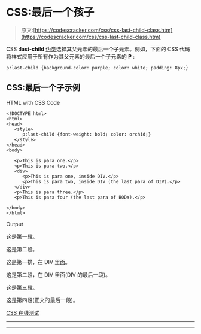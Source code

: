# CSS:最后一个孩子

> 原文:[https://codescracker.com/css/css-last-child-class.htm](https://codescracker.com/css/css-last-child-class.htm)

CSS **:last-child** [伪类](/css/css-pseudo-classes.htm)选择其父元素的最后一个子元素。例如，下面的 CSS 代码将样式应用于所有作为其父元素的最后一个子元素的 **P** :

```
p:last-child {background-color: purple; color: white; padding: 8px;}
```

## CSS:最后一个子示例

HTML with CSS Code

```
<!DOCTYPE html>
<html>
<head>
   <style>
      p:last-child {font-weight: bold; color: orchid;}
   </style>
</head>
<body>

   <p>This is para one.</p>
   <p>This is para two.</p>
   <div>
      <p>This is para one, inside DIV.</p>
      <p>This is para two, inside DIV (the last para of DIV).</p>
   </div>
   <p>This is para three.</p>
   <p>This is para four (the last para of BODY).</p>

</body>
</html>
```

Output

这是第一段。

这是第二段。

这是第一排，在 DIV 里面。

这是第二段，在 DIV 里面(DIV 的最后一段)。

这是第三段。

这是第四段(正文的最后一段)。

[CSS 在线测试](/exam/showtest.php?subid=5)

* * *

* * *